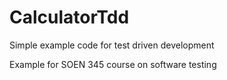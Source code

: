 # CalculatorTdd
Simple example code for test driven development

Example for SOEN 345 course on software testing
